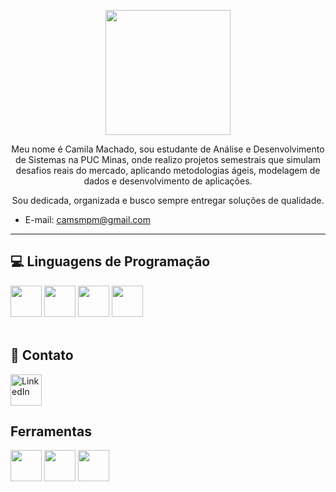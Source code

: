 <p align="center">
  <img src="https://pa1.aminoapps.com/6493/1ea239d4c28186844fc4cece2c78453297a99027_hq.gif" width="200"/>
</p>

<p align="center"> Meu nome é Camila Machado, sou estudante de Análise e Desenvolvimento de Sistemas na PUC Minas, onde realizo projetos semestrais que simulam desafios reais do mercado, aplicando metodologias ágeis, modelagem de dados e desenvolvimento de aplicações. </p>
  <p align="center"> Sou dedicada, organizada e busco sempre entregar soluções de qualidade.</p>
  
* E-mail: camsmpm@gmail.com
---

## 💻 Linguagens de Programação

<div>
  <img src="https://cdn.jsdelivr.net/gh/devicons/devicon/icons/csharp/csharp-original.svg" width="50"/>
  <img src="https://cdn.jsdelivr.net/gh/devicons/devicon/icons/html5/html5-original.svg" width="50"/>
  <img src="https://cdn.jsdelivr.net/gh/devicons/devicon/icons/css3/css3-original.svg" width="50"/>
  <img src="https://cdn.jsdelivr.net/gh/devicons/devicon/icons/javascript/javascript-original.svg" width="50"/>
</div>

<br>

## 💌 Contato

<a href="https://www.linkedin.com/in/cammilamachado/" target="_blank">
  <img src="https://cdn.jsdelivr.net/gh/devicons/devicon/icons/linkedin/linkedin-original.svg" width="50" alt="LinkedIn" />
</a>


## Ferramentas

<p align = "left">
<!-- Figma -->
<img src="https://cdn.jsdelivr.net/gh/devicons/devicon/icons/figma/figma-original.svg" width="50"/> 
<!-- Trello -->
<img src="https://cdn.jsdelivr.net/gh/devicons/devicon/icons/trello/trello-plain.svg" width="50"/>
<!-- Google Drive -->
<img src="https://upload.wikimedia.org/wikipedia/commons/d/da/Google_Drive_logo.png" width="50"/>
  
</p>







